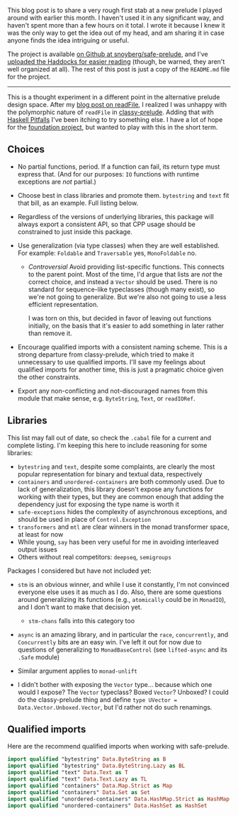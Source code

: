 This blog post is to share a very rough first stab at a new prelude I
played around with earlier this month. I haven't used it in any
significant way, and haven't spent more than a few hours on it
total. I wrote it because I knew it was the only way to get the idea
out of my head, and am sharing it in case anyone finds the idea
intriguing or useful.

The project is available
[on Github at snoyberg/safe-prelude](https://github.com/snoyberg/safe-prelude#readme),
and I've
[uploaded the Haddocks for easier reading](/static/safe-prelude/SafePrelude.html)
(though, be warned, they aren't well organized at all). The rest of
this post is just a copy of the `README.md` file for the project.

* * *

This is a thought experiment in a different point in the alternative
prelude design space. After my
[blog post on readFile](http://www.snoyman.com/blog/2016/12/beware-of-readfile),
I realized I was unhappy with the polymorphic nature of `readFile` in
[classy-prelude](https://www.stackage.org/package/classy-prelude). Adding
that with
[Haskell Pitfalls](http://lorepub.com/post/2016-12-17-Haskell-Pitfalls)
I've been itching to try something else. I have a lot of hope for the
[foundation project](https://github.com/haskell-foundation/foundation#readme),
but wanted to play with this in the short term.

## Choices

* No partial functions, period. If a function can fail, its return
  type must express that. (And for our purposes: `IO` functions with
  runtime exceptions are _not_ partial.)
* Choose best in class libraries and promote them. `bytestring` and
  `text` fit that bill, as an example. Full listing below.
* Regardless of the versions of underlying libraries, this package
  will always export a consistent API, so that CPP usage should be
  constrained to just inside this package.
* Use generalization (via type classes) when they are well
  established. For example: `Foldable` and `Traversable` yes,
  `MonoFoldable` no.

    * _Controversial_ Avoid providing list-specific functions. This
      connects to the parent point. Most of the time, I'd argue that
      lists are _not_ the correct choice, and instead a `Vector`
      should be used. There is no standard for sequence-like
      typeclasses (though many exist), so we're not going to
      generalize. But we're also not going to use a less efficient
      representation.

      I was torn on this, but decided in favor of leaving out
      functions initially, on the basis that it's easier to add
      something in later rather than remove it.
* Encourage qualified imports with a consistent naming scheme. This is
  a strong departure from classy-prelude, which tried to make it
  unnecessary to use qualified imports. I'll save my feelings about
  qualified imports for another time, this is just a pragmatic choice
  given the other constraints.
* Export any non-conflicting and not-discouraged names from this
  module that make sense, e.g. `ByteString`, `Text`, or `readIORef`.

## Libraries

This list may fall out of date, so check the `.cabal` file for a
current and complete listing. I'm keeping this here to include
reasoning for some libraries:

* `bytestring` and `text`, despite some complaints, are clearly the
  most popular representation for binary and textual data,
  respectively
* `containers` and `unordered-containers` are both commonly used. Due
  to lack of generalization, this library doesn't expose any functions
  for working with their types, but they are common enough that adding
  the dependency just for exposing the type name is worth it
* `safe-exceptions` hides the complexity of asynchronous exceptions,
  and should be used in place of `Control.Exception`
* `transformers` and `mtl` are clear winners in the monad transformer
  space, at least for now
* While young, `say` has been very useful for me in avoiding
  interleaved output issues
* Others without real competitors: `deepseq`, `semigroups`

Packages I considered but have not included yet:

* `stm` is an obvious winner, and while I use it constantly, I'm not
  convinced everyone else uses it as much as I do. Also, there are some
  questions around generalizing its functions (e.g., `atomically` could
  be in `MonadIO`), and I don't want to make that decision yet.

    * `stm-chans` falls into this category too

* `async` is an amazing library, and in particular the `race`,
  `concurrently`, and `Concurrently` bits are an easy win. I've left
  it out for now due to questions of generalizing to
  `MonadBaseControl` (see `lifted-async` and its `.Safe` module)
* Similar argument applies to `monad-unlift`
* I didn't bother with exposing the `Vector` type... because which one
  would I expose? The `Vector` typeclass? Boxed `Vector`? Unboxed? I
  could do the classy-prelude thing and define `type UVector =
  Data.Vector.Unboxed.Vector`, but I'd rather not do such renamings.

## Qualified imports

Here are the recommend qualified imports when working with safe-prelude.

```haskell
import qualified "bytestring" Data.ByteString as B
import qualified "bytestring" Data.ByteString.Lazy as BL
import qualified "text" Data.Text as T
import qualified "text" Data.Text.Lazy as TL
import qualified "containers" Data.Map.Strict as Map
import qualified "containers" Data.Set as Set
import qualified "unordered-containers" Data.HashMap.Strict as HashMap
import qualified "unordered-containers" Data.HashSet as HashSet
```
